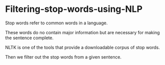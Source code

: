 # Filtering-stop-words-using-NLP

Stop words refer to common words in a language.

These words do no contain major information but are necessary for making the sentence complete.

NLTK is one of the tools that provide a downloadable corpus of stop words.

Then we filter out the stop words from a given sentence.
